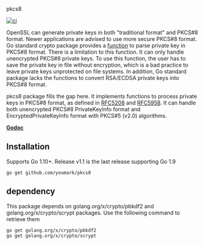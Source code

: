 pkcs8

[![ci](https://github.com/emmansun/pkcs8/actions/workflows/ci.yml/badge.svg)](https://github.com/emmansun/pkcs8/actions/workflows/ci.yml)


OpenSSL can generate private keys in both "traditional format" and PKCS#8 format. Newer applications are advised to use more secure PKCS#8 format. Go standard crypto package provides a [function](http://golang.org/pkg/crypto/x509/#ParsePKCS8PrivateKey) to parse private key in PKCS#8 format. There is a limitation to this function. It can only handle unencrypted PKCS#8 private keys. To use this function, the user has to save the private key in file without encryption, which is a bad practice to leave private keys unprotected on file systems. In addition, Go standard package lacks the functions to convert RSA/ECDSA private keys into PKCS#8 format.

pkcs8 package fills the gap here. It implements functions to process private keys in PKCS#8 format, as defined in [RFC5208](https://tools.ietf.org/html/rfc5208) and [RFC5958](https://tools.ietf.org/html/rfc5958). It can handle both unencrypted PKCS#8 PrivateKeyInfo format and EncryptedPrivateKeyInfo format with PKCS#5 (v2.0) algorithms.


[**Godoc**](http://godoc.org/github.com/youmark/pkcs8)

## Installation
Supports Go 1.10+. Release v1.1 is the last release supporting Go 1.9 

```text
go get github.com/youmark/pkcs8
```
## dependency
This package depends on golang.org/x/crypto/pbkdf2 and golang.org/x/crypto/scrypt packages. Use the following command to retrieve them
```text
go get golang.org/x/crypto/pbkdf2
go get golang.org/x/crypto/scrypt
```

